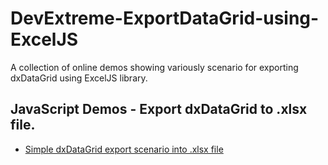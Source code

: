 # DevExtreme-ExportDataGrid-using-ExcelJS
A collection of online demos showing variously scenario for exporting dxDataGrid using ExcelJS library.


## JavaScript Demos - Export dxDataGrid to .xlsx file.

* [Simple dxDataGrid export scenario into .xlsx file](https://eugeniykiyashko.github.io/DevExtreme-ExportDataGrid-using-ExcelJS/demos/simple-export-datagrid/simpleExport.html)